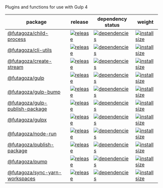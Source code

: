 Plugins and functions for use with Gulp 4

| package | release | dependency status | weight |
| ------- | ------- | ----------------- | ------ |
| [@futagoza/child-process][081] | [![release][082]][083] | [![dependencies][084]][085] | [![install size][086]][087] |
| [@futagoza/cli-utils][051] | [![release][052]][053] | [![dependencies][054]][055] | [![install size][056]][057] |
| [@futagoza/create-stream][061] | [![release][062]][063] | [![dependencies][064]][065] | [![install size][066]][067] |
| [@futagoza/gulp][001] | [![release][002]][003] | [![dependencies][004]][005] | [![install size][006]][007] |
| [@futagoza/gulp-bump][011] | [![release][012]][013] | [![dependencies][014]][015] | [![install size][016]][017] |
| [@futagoza/gulp-publish-package][031] | [![release][032]][033] | [![dependencies][034]][035] | [![install size][036]][037] |
| [@futagoza/gulpx][091] | [![release][092]][093] | [![dependencies][094]][095] | [![install size][096]][097] |
| [@futagoza/node-run][021] | [![release][022]][023] | [![dependencies][024]][025] | [![install size][026]][027] |
| [@futagoza/publish-package][041] | [![release][042]][043] | [![dependencies][044]][045] | [![install size][046]][047] |
| [@futagoza/pump][071] | [![release][072]][073] | [![dependencies][074]][075] | [![install size][076]][077] |
| [@futagoza/sync-yarn-workspaces][101] | [![release][102]][103] | [![dependencies][104]][105] | [![install size][106]][107] |

<!-- @futagoza/child-process -->
[081]: https://github.com/futagoza/gulp/tree/master/packages/child-process
[082]: https://img.shields.io/npm/v/@futagoza/child-process.svg
[083]: https://www.npmjs.com/package/@futagoza/child-process
[084]: https://img.shields.io/david/futagoza/gulp.svg?path=packages/child-process
[085]: https://david-dm.org/futagoza/gulp?path=packages/child-process
[086]: https://packagephobia.now.sh/badge?p=@futagoza/child-process
[087]: https://packagephobia.now.sh/result?p=@futagoza/child-process

<!-- @futagoza/cli-utils -->
[051]: https://github.com/futagoza/gulp/tree/master/packages/cli-utils
[052]: https://img.shields.io/npm/v/@futagoza/cli-utils.svg
[053]: https://www.npmjs.com/package/@futagoza/cli-utils
[054]: https://img.shields.io/david/futagoza/gulp.svg?path=packages/cli-utils
[055]: https://david-dm.org/futagoza/gulp?path=packages/cli-utils
[056]: https://packagephobia.now.sh/badge?p=@futagoza/cli-utils
[057]: https://packagephobia.now.sh/result?p=@futagoza/cli-utils

<!-- @futagoza/create-stream -->
[061]: https://github.com/futagoza/gulp/tree/master/packages/create-stream
[062]: https://img.shields.io/npm/v/@futagoza/create-stream.svg
[063]: https://www.npmjs.com/package/@futagoza/create-stream
[064]: https://img.shields.io/david/futagoza/gulp.svg?path=packages/create-stream
[065]: https://david-dm.org/futagoza/gulp?path=packages/create-stream
[066]: https://packagephobia.now.sh/badge?p=@futagoza/create-stream
[067]: https://packagephobia.now.sh/result?p=@futagoza/create-stream

<!-- @futagoza/gulp -->
[001]: https://github.com/futagoza/gulp/tree/master/plugins/gulp
[002]: https://img.shields.io/npm/v/@futagoza/gulp.svg
[003]: https://www.npmjs.com/package/@futagoza/gulp
[004]: https://img.shields.io/david/futagoza/gulp.svg?path=plugins/gulp
[005]: https://david-dm.org/futagoza/gulp?path=plugins/gulp
[006]: https://packagephobia.now.sh/badge?p=@futagoza/gulp
[007]: https://packagephobia.now.sh/result?p=@futagoza/gulp

<!-- @futagoza/gulp-bump -->
[011]: https://github.com/futagoza/gulp/tree/master/plugins/gulp-bump
[012]: https://img.shields.io/npm/v/@futagoza/gulp-bump.svg
[013]: https://www.npmjs.com/package/@futagoza/gulp-bump
[014]: https://img.shields.io/david/futagoza/gulp.svg?path=plugins/gulp-bump
[015]: https://david-dm.org/futagoza/gulp?path=plugins/gulp-bump
[016]: https://packagephobia.now.sh/badge?p=@futagoza/gulp-bump
[017]: https://packagephobia.now.sh/result?p=@futagoza/gulp-bump

<!-- @futagoza/gulp-publish-package -->
[031]: https://github.com/futagoza/gulp/tree/master/plugins/gulp-publish-package
[032]: https://img.shields.io/npm/v/@futagoza/gulp-publish-package.svg
[033]: https://www.npmjs.com/package/@futagoza/gulp-publish-package
[034]: https://img.shields.io/david/futagoza/gulp.svg?path=plugins/gulp-publish-package
[035]: https://david-dm.org/futagoza/gulp?path=plugins/gulp-publish-package
[036]: https://packagephobia.now.sh/badge?p=@futagoza/gulp-publish-package
[037]: https://packagephobia.now.sh/result?p=@futagoza/gulp-publish-package

<!-- @futagoza/gulpx -->
[091]: https://github.com/futagoza/gulp/tree/master/packages/gulpx
[092]: https://img.shields.io/npm/v/@futagoza/gulpx.svg
[093]: https://www.npmjs.com/package/@futagoza/gulpx
[094]: https://img.shields.io/david/futagoza/gulp.svg?path=packages/gulpx
[095]: https://david-dm.org/futagoza/gulp?path=packages/gulpx
[096]: https://packagephobia.now.sh/badge?p=@futagoza/gulpx
[097]: https://packagephobia.now.sh/result?p=@futagoza/gulpx

<!-- @futagoza/node-run -->
[021]: https://github.com/futagoza/gulp/tree/master/packages/node-run
[022]: https://img.shields.io/npm/v/@futagoza/node-run.svg
[023]: https://www.npmjs.com/package/@futagoza/node-run
[024]: https://img.shields.io/david/futagoza/gulp.svg?path=packages/node-run
[025]: https://david-dm.org/futagoza/gulp?path=packages/node-run
[026]: https://packagephobia.now.sh/badge?p=@futagoza/node-run
[027]: https://packagephobia.now.sh/result?p=@futagoza/node-run

<!-- @futagoza/publish-package -->
[041]: https://github.com/futagoza/gulp/tree/master/packages/publish-package
[042]: https://img.shields.io/npm/v/@futagoza/publish-package.svg
[043]: https://www.npmjs.com/package/@futagoza/publish-package
[044]: https://img.shields.io/david/futagoza/gulp.svg?path=packages/publish-package
[045]: https://david-dm.org/futagoza/gulp?path=packages/publish-package
[046]: https://packagephobia.now.sh/badge?p=@futagoza/publish-package
[047]: https://packagephobia.now.sh/result?p=@futagoza/publish-package

<!-- @futagoza/pump -->
[071]: https://github.com/futagoza/gulp/tree/master/packages/pump
[072]: https://img.shields.io/npm/v/@futagoza/pump.svg
[073]: https://www.npmjs.com/package/@futagoza/pump
[074]: https://img.shields.io/david/futagoza/gulp.svg?path=packages/pump
[075]: https://david-dm.org/futagoza/gulp?path=packages/pump
[076]: https://packagephobia.now.sh/badge?p=@futagoza/pump
[077]: https://packagephobia.now.sh/result?p=@futagoza/pump

<!-- @futagoza/sync-yarn-workspaces -->
[101]: https://github.com/futagoza/gulp/tree/master/packages/sync-yarn-workspaces
[102]: https://img.shields.io/npm/v/@futagoza/sync-yarn-workspaces.svg
[103]: https://www.npmjs.com/package/@futagoza/sync-yarn-workspaces
[104]: https://img.shields.io/david/futagoza/gulp.svg?path=packages/sync-yarn-workspaces
[105]: https://david-dm.org/futagoza/gulp?path=packages/sync-yarn-workspaces
[106]: https://packagephobia.now.sh/badge?p=@futagoza/sync-yarn-workspaces
[107]: https://packagephobia.now.sh/result?p=@futagoza/sync-yarn-workspaces
